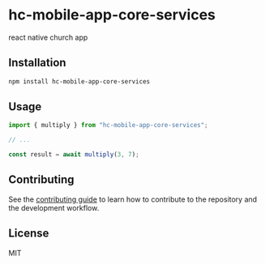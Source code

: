 # hc-mobile-app-core-services

react native church app

## Installation

```sh
npm install hc-mobile-app-core-services
```

## Usage

```js
import { multiply } from "hc-mobile-app-core-services";

// ...

const result = await multiply(3, 7);
```

## Contributing

See the [contributing guide](CONTRIBUTING.md) to learn how to contribute to the repository and the development workflow.

## License

MIT

